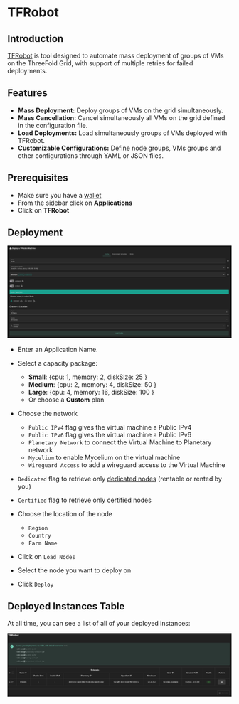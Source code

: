 <h1> TFRobot </h1>

## Introduction

[TFRobot](https://github.com/threefoldtech/tfgrid-sdk-go/blob/development/tfrobot/README.md) is tool designed to automate mass deployment of groups of VMs on the ThreeFold Grid, with support of multiple retries for failed deployments.

## Features

- **Mass Deployment:** Deploy groups of VMs on the grid simultaneously.
- **Mass Cancellation:** Cancel simultaneously all VMs on the grid defined in the configuration file.
- **Load Deployments:** Load simultaneously groups of VMs deployed with TFRobot.
- **Customizable Configurations:** Define node groups, VMs groups and other configurations through YAML or JSON files.

## Prerequisites

- Make sure you have a [wallet](../wallet_connector.md)
- From the sidebar click on **Applications**
- Click on **TFRobot**

## Deployment

![ ](./img/solutions_tfrobot.png)

- Enter an Application Name.

- Select a capacity package:
    - **Small**: {cpu: 1, memory: 2, diskSize: 25 }
    - **Medium**: {cpu: 2, memory: 4, diskSize: 50 }
    - **Large**: {cpu: 4, memory: 16, diskSize: 100 }
    - Or choose a **Custom** plan
- Choose the network
  - `Public IPv4` flag gives the virtual machine a Public IPv4
  - `Public IPv6` flag gives the virtual machine a Public IPv6
  - `Planetary Network` to connect the Virtual Machine to Planetary network
  - `Mycelium` to enable Mycelium on the virtual machine
  - `Wireguard Access` to add a wireguard access to the Virtual Machine
- `Dedicated` flag to retrieve only [dedicated nodes](../deploy/node_finder.md#dedicated-nodes) (rentable or rented by you)
- `Certified` flag to retrieve only certified nodes 
- Choose the location of the node
   - `Region`
   - `Country`
   - `Farm Name`
- Click on `Load Nodes`
- Select the node you want to deploy on
- Click `Deploy`

## Deployed Instances Table

At all time, you can see a list of all of your deployed instances:

![ ](./img/tfrobot1.png)